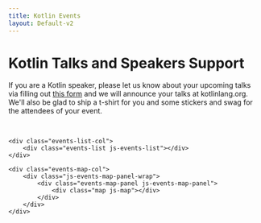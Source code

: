 ```yaml
---
title: Kotlin Events
layout: Default-v2
---
```


# Kotlin Talks and Speakers Support

If you are a Kotlin speaker, please let us know about your upcoming talks via filling out [this form](https://surveys.jetbrains.com/s3/Submit-a-Kotlin-Talk)
and we will announce your talks at kotlinlang.org. We'll also be glad to ship a t-shirt for you and some stickers and swag for the attendees of your event.

<br/>


<div id="events" class="events">

    <div class="events-list-col">
        <div class="events-list js-events-list"></div>
    </div>

    <div class="events-map-col">
        <div class="js-events-map-panel-wrap">
            <div class="events-map-panel js-events-map-panel">
                <div class="map js-map"></div>
            </div>
        </div>
    </div>

</div>

<script src="{{ url_for('static', filename='events.js') }}"></script>
<link rel="stylesheet" href="{{ url_for('static', filename='events.css')|autoversion }}">

